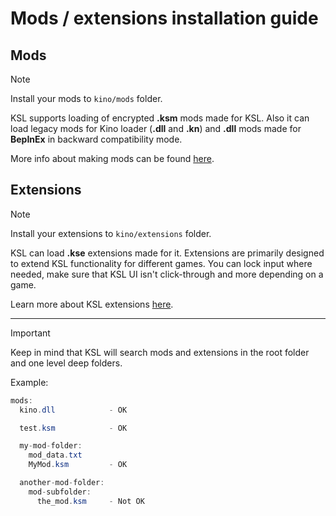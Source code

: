 ﻿# Mods / extensions installation guide

## Mods

> [!NOTE]  
> Install your mods to ```kino/mods``` folder.

KSL supports loading of encrypted **.ksm** mods made for KSL. Also it can load legacy mods for Kino loader (**.dll** and **.kn**) and **.dll** mods made for **BepInEx** in backward compatibility mode.

More info about making mods can be found [here](dev/mods.md).

## Extensions

> [!NOTE]  
> Install your extensions to ```kino/extensions``` folder.

KSL can load **.kse** extensions made for it. Extensions are primarily designed to extend KSL functionality for different games. You can lock input where needed, make sure that KSL UI isn't click-through and more depending on a game.

Learn more about KSL extensions [here](dev/extensions.md).

---

> [!IMPORTANT]  
> Keep in mind that KSL will search mods and extensions in the root folder and one level deep folders.

Example:

```c#
mods:
  kino.dll            - OK

  test.ksm            - OK

  my-mod-folder:
    mod_data.txt
    MyMod.ksm         - OK

  another-mod-folder:
    mod-subfolder:
      the_mod.ksm     - Not OK  
```
